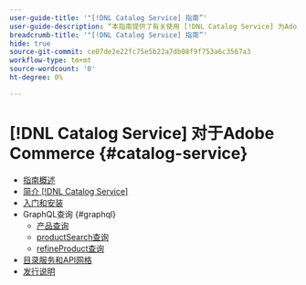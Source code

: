 ```yaml
---
user-guide-title: '"[!DNL Catalog Service] 指南”'
user-guide-description: “本指南提供了有关使用 [!DNL Catalog Service] 为Adobe Commerce。”
breadcrumb-title: '"[!DNL Catalog Service] 指南”'
hide: true
source-git-commit: ce07de2e22fc75e5b22a7db08f9f753a6c3567a3
workflow-type: tm+mt
source-wordcount: '0'
ht-degree: 0%

---
```


# [!DNL Catalog Service] 对于Adobe Commerce {#catalog-service}

- [指南概述](guide-overview.md)
- [简介 [!DNL Catalog Service]](overview.md)
- [入门和安装](installation.md)
- GraphQL查询 {#graphql}
   - [产品查询](https://developer.adobe.com/commerce/webapi/graphql/schema/catalog-service/queries/products/)
   - [productSearch查询](https://developer.adobe.com/commerce/webapi/graphql/schema/catalog-service/queries/product-search/)
   - [refineProduct查询](https://developer.adobe.com/commerce/webapi/graphql/schema/catalog-service/queries/refine-product/)
- [目录服务和API网格](mesh.md)
- [发行说明](release-notes.md)
